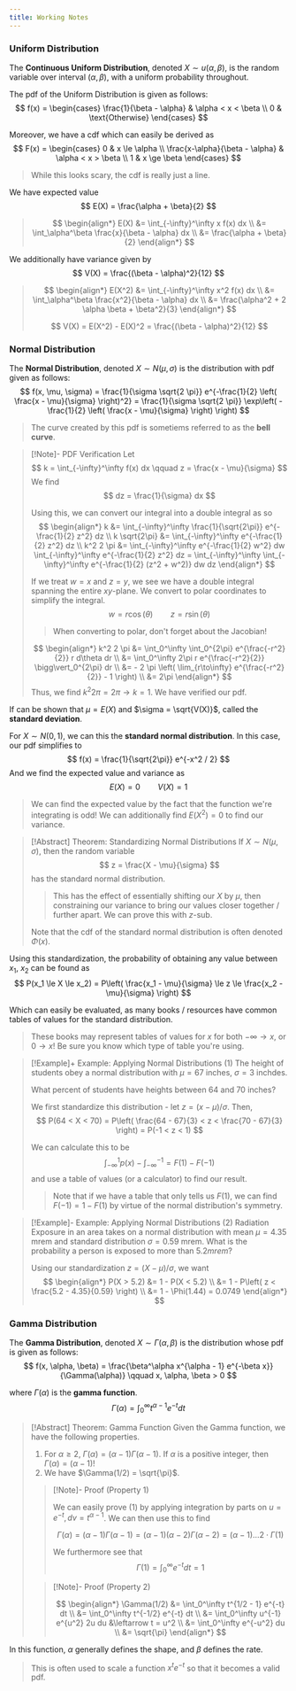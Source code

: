 ```yaml
---
title: Working Notes
---
```


### Uniform Distribution
The **Continuous Uniform Distribution**, denoted $X \sim u(\alpha, \beta)$, is the random variable over interval $(\alpha, \beta)$, with a uniform probability throughout.

The pdf of the Uniform Distribution is given as follows:
$$
f(x) = \begin{cases}
     \frac{1}{\beta - \alpha} & \alpha < x < \beta \\
     0 & \text{Otherwise}
     \end{cases}
$$

Moreover, we have a cdf which can easily be derived as
$$
F(x) = \begin{cases}
                0 & x \le \alpha \\
                \frac{x-\alpha}{\beta - \alpha} & \alpha < x > \beta \\
                1 & x \ge \beta
     \end{cases}
$$
> While this looks scary, the cdf is really just a line.

We have expected value
$$
E(X) = \frac{\alpha + \beta}{2}
$$

> $$
> \begin{align*}
>       E(X) &= \int_{-\infty}^\infty x f(x) dx \\
>            &= \int_\alpha^\beta \frac{x}{\beta - \alpha} dx \\
>            &= \frac{\alpha + \beta}{2}
> \end{align*}
> $$

We additionally have variance given by
$$
V(X) = \frac{(\beta - \alpha)^2}{12}
$$

> $$
> \begin{align*}
>       E(X^2) &= \int_{-\infty}^\infty x^2 f(x) dx \\
>              &= \int_\alpha^\beta \frac{x^2}{\beta - \alpha} dx \\
>              &= \frac{\alpha^2 + 2 \alpha \beta + \beta^2}{3}
> \end{align*}
> $$
>
> $$
> V(X) = E(X^2) - E(X)^2 = \frac{(\beta - \alpha)^2}{12}
> $$

### Normal Distribution
The **Normal Distribution**, denoted $X \sim N(\mu, \sigma)$ is the distribution with pdf given as follows:
$$
f(x, \mu, \sigma) = \frac{1}{\sigma \sqrt{2 \pi}} e^{-\frac{1}{2} \left( \frac{x - \mu}{\sigma} \right)^2} = \frac{1}{\sigma \sqrt{2 \pi}} \exp\left( -\frac{1}{2} \left( \frac{x - \mu}{\sigma} \right) \right)
$$
> The curve created by this pdf is sometiems referred to as the **bell curve**.

> [!Note]- PDF Verification
> Let
> $$
> k = \int_{-\infty}^\infty f(x) dx \qquad z = \frac{x - \mu}{\sigma}
> $$
> We find
> $$
> dz = \frac{1}{\sigma} dx
> $$
>
> Using this, we can convert our integral into a double integral as so
> $$
> \begin{align*}
>       k &= \int_{-\infty}^\infty \frac{1}{\sqrt{2\pi}} e^{-\frac{1}{2} z^2} dz \\
>       k \sqrt{2\pi} &= \int_{-\infty}^\infty e^{-\frac{1}{2} z^2} dz \\
>       k^2 2 \pi &= \int_{-\infty}^\infty e^{-\frac{1}{2} w^2} dw \int_{-\infty}^\infty e^{-\frac{1}{2} z^2} dz = \int_{-\infty}^\infty \int_{-\infty}^\infty e^{-\frac{1}{2} (z^2 + w^2)} dw dz      
> \end{align*}
> $$
> 
> If we treat $w = x$ and $z = y$, we see we have a double integral spanning the entire $xy$-plane. We convert to polar coordinates to simplify the integral.
> $$
> w = r \cos(\theta) \qquad z = r \sin(\theta)
> $$
> > When converting to polar, don't forget about the Jacobian!
>
> $$
> \begin{align*}
>       k^2 2 \pi &= \int_0^\infty \int_0^{2\pi} e^{\frac{-r^2}{2}} r d\theta dr \\
>             &= \int_0^\infty 2\pi r e^{\frac{-r^2}{2}} \bigg\vert_0^{2\pi} dr \\
>             &= - 2 \pi \left( \lim_{r\to\infty} e^{\frac{-r^2}{2}} - 1 \right) \\
>             &= 2\pi
> \end{align*}
> $$
> Thus, we find $k^2 2 \pi = 2 \pi \to k = 1$. We have verified our pdf.

If can be shown that $\mu = E(X)$ and $\sigma = \sqrt{V(X)}$, called the **standard deviation**.

For $X \sim N(0,1)$, we can this the **standard normal distribution**. In this case, our pdf simplifies to
$$
f(x) = \frac{1}{\sqrt{2\pi}} e^{-x^2 / 2} 
$$
And we find the expected value and variance as
$$
E(X) = 0 \qquad V(X) = 1
$$
> We can find the expected value by the fact that the function we're integrating is odd! We can additionally find $E(X^2) = 0$ to find our variance.

> [!Abstract] Theorem: Standardizing Normal Distributions
> If $X \sim N(\mu, \sigma)$, then the random variable
> $$
> z = \frac{X - \mu}{\sigma}
> $$
> has the standard normal distribution.
> > This has the effect of essentially shifting our $X$ by $\mu$, then constraining our variance to bring our values closer together / further apart. We can prove this with $z$-sub.
>
> Note that the cdf of the standard normal distribution is often denoted $\Phi(x)$. 

Using this standardization, the probability of obtaining any value between $x_1$, $x_2$ can be found as
$$
P(x_1 \le X \le x_2) = P\left( \frac{x_1 - \mu}{\sigma} \le z \le \frac{x_2 - \mu}{\sigma} \right)
$$

Which can easily be evaluated, as many books / resources have common tables of values for the standard distribution.
> These books may represent tables of values for $x$ for both $-\infty \to x$, or $0 \to x$! Be sure you know which type of table you're using.

> [!Example]+ Example: Applying Normal Distributions (1)
> The height of students obey a normal distribution with $\mu = 67$ inches, $\sigma = 3$ inchdes.
>
> What percent of students have heights between 64 and 70 inches?
>
> We first standardize this distribution - let $z = (x - \mu) / \sigma$. Then,
> $$
> P(64 < X < 70) = P\left( \frac{64 - 67}{3} < z < \frac{70 - 67}{3}  \right) = P(-1 < z < 1)
> $$
>
> We can calculate this to be
> $$
> \int_{-\infty}^1 p(x) - \int_{-\infty}^{-1} = F(1) - F(-1)
> $$
> and use a table of values (or a calculator) to find our result.
> > Note that if we have a table that only tells us $F(1)$, we can find $F(-1) = 1 - F(1)$ by virtue of the normal distribution's symmetry.

> [!Example]- Example: Applying Normal Distributions (2)
> Radiation Exposure in an area takes on a normal distribution with mean $\mu = 4.35$ mrem and standard distribution $\sigma = 0.59$ mrem. What is the probability a person is exposed to more than $5.2 mrem$?
>
> Using our standardization $z = (X - \mu) / \sigma$, we want
> $$
> \begin{align*}
>       P(X > 5.2) &= 1 - P(X < 5.2) \\
>           &= 1 - P\left( z < \frac{5.2 - 4.35}{0.59} \right) \\
>           &= 1 - \Phi(1.44) = 0.0749 
> \end{align*}
> $$

### Gamma Distribution
The **Gamma Distribution**, denoted $X \sim \Gamma(\alpha, \beta)$ is the distribution whose pdf is given as follows:
$$
f(x, \alpha, \beta) = \frac{\beta^\alpha x^{\alpha - 1} e^{-\beta x}}{\Gamma(\alpha)} \qquad x, \alpha, \beta > 0
$$

where $\Gamma(\alpha)$ is the **gamma function**.
$$
\Gamma(\alpha) = \int_0^\infty t^{\alpha - 1} e^{-t} dt
$$

> [!Abstract] Theorem: Gamma Function
> Given the Gamma function, we have the following properties.
> 1. For $\alpha \ge 2$, $\Gamma(\alpha) = (\alpha - 1) \Gamma(\alpha - 1)$. If $\alpha$ is a positive integer, then $\Gamma(\alpha) = (\alpha - 1)!$
> 2. We have $\Gamma(1/2) = \sqrt{\pi}$.
>
> > [!Note]- Proof (Property 1)
> >
> > We can easily prove (1) by applying integration by parts on $u = e^{-t}, dv = t^{\alpha - 1}$. We can then use this to find
> > 
> > $$
> > \Gamma(\alpha) = (\alpha - 1) \Gamma(\alpha - 1) = (\alpha - 1)(\alpha - 2) \Gamma(\alpha - 2) = (\alpha - 1) \dots 2 \cdot \Gamma(1)
> > $$
> >
> > We furthermore see that
> > $$
> > \Gamma(1) = \int_0^\infty e^{-t} dt = 1
> > $$
>
> > [!Note]- Proof (Property 2)
> >
> > $$
> > \begin{align*}
> >     \Gamma(1/2) &= \int_0^\infty t^{1/2 - 1} e^{-t} dt \\
> >                 &= \int_0^\infty t^{-1/2} e^{-t} dt \\
> >                 &= \int_0^\infty u^{-1} e^{u^2} 2u du &\leftarrow t = u^2 \\
> >                 &= \int_0^\infty e^{-u^2} du \\
> >                 &= \sqrt{\pi}
> > \end{align*}
> > $$

In this function, $\alpha$ generally defines the shape, and $\beta$ defines the rate.
> This is often used to scale a function $x^t e^{-t}$ so that it becomes a valid pdf.

